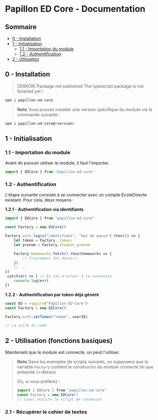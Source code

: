 # Papillon ED Core - Documentation

## Sommaire
- [0 - Installation](#0---installation)
- [1 - Initialisation](#1---initialisation)
  - [1.1 - Importation du module](#11---importation-du-module)
  - [1.2 - Authentification](#12---authentification)
- [2 - Utilisation](#2---utilisation-fonctions-basiques)


## 0 - Installation

> [!ERROR] 
> Package not published
> The typescript package is not finished yet !

```sh
npm i papillon-ed-core
```
> **Note**
> Vous pouvez installer une version spécifique du module via la commande suivante :
```sh
npm i papillon-ed-core@<version>
```

## 1 - Initialisation
### 1.1 - Importation du module
Avant de pouvoir utiliser le module, il faut l'importer.
```typescript
import { EDCore } from "papillon-ed-core"
```

### 1.2 - Authentification
L'étape suivante consiste à se connecter avec un compte EcoleDirecte existant.
Pour cela, deux moyens :

**1.2.1 - Authentification via identifiants**
```typescript
import { EDCore } from "papillon-ed-core"

const Factory = new EDCore()

Factory.auth.login("identifiant", "mot de passe").then(() => {
    let token = Factory._token;
    let prenom = Factory.student.prenom

    Factory.homeworks.fetch().then(homeworks => {
        // Traitement des devoirs
    })
    // ...
})
.catch(err => { // En cas d'erreur à la connexion
    console.log(err)
})
```

**1.2.2 - Authentification par token déjà généré**
```typescript
const ED = require("Papillon-ED-Core")
const Factory = new EDCore()

Factory.auth.setToken("token", userID)

// La suite du code
```

## 2 - Utilisation (fonctions basiques)
Maintenant que le module est connecté, on peut l'utiliser.

> **Note**
> Dans les exemples de scripts suivants, on supposera que la variable `Factory` contient le constructor du module connecté tel que présenté ci-dessus
> 
> Ou, si vous préférez :
> ```javascript
> import { EDCore } from "papillon-ed-core"
> const Factory = new EDCore()
> // vient ensuite le script de connexion
> ```

### 2.1 - Récupérer le cahier de textes
